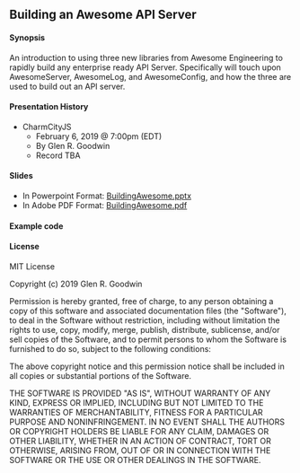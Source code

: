 ## Building an Awesome API Server

#### Synopsis

An introduction to using three new libraries from Awesome Engineering
to rapidly build any enterprise ready API Server. Specifically will
touch upon AwesomeServer, AwesomeLog, and AwesomeConfig, and how the
three are used to build out an API server.

#### Presentation History

* CharmCityJS
  - February 6, 2019 @ 7:00pm (EDT)
  - By Glen R. Goodwin
  - Record TBA

#### Slides

* In Powerpoint Format: [BuildingAwesome.pptx](https://github.com/arei/talks/raw/master/BuildingAwesome/BuildingAwesome.pptx)
* In Adobe PDF Format: [BuildingAwesome.pdf](https://github.com/arei/talks/raw/master/BuildingAwesome/BuildingAwesome.pdf)

#### Example code


#### License

MIT License

Copyright (c) 2019 Glen R. Goodwin

Permission is hereby granted, free of charge, to any person obtaining a copy
of this software and associated documentation files (the "Software"), to deal
in the Software without restriction, including without limitation the rights
to use, copy, modify, merge, publish, distribute, sublicense, and/or sell
copies of the Software, and to permit persons to whom the Software is
furnished to do so, subject to the following conditions:

The above copyright notice and this permission notice shall be included in all
copies or substantial portions of the Software.

THE SOFTWARE IS PROVIDED "AS IS", WITHOUT WARRANTY OF ANY KIND, EXPRESS OR
IMPLIED, INCLUDING BUT NOT LIMITED TO THE WARRANTIES OF MERCHANTABILITY,
FITNESS FOR A PARTICULAR PURPOSE AND NONINFRINGEMENT. IN NO EVENT SHALL THE
AUTHORS OR COPYRIGHT HOLDERS BE LIABLE FOR ANY CLAIM, DAMAGES OR OTHER
LIABILITY, WHETHER IN AN ACTION OF CONTRACT, TORT OR OTHERWISE, ARISING FROM,
OUT OF OR IN CONNECTION WITH THE SOFTWARE OR THE USE OR OTHER DEALINGS IN THE
SOFTWARE.
